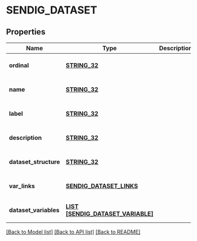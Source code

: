 # SENDIG_DATASET

## Properties
Name | Type | Description | Notes
------------ | ------------- | ------------- | -------------
**ordinal** | [**STRING_32**](STRING_32.md) |  | [optional] [default to null]
**name** | [**STRING_32**](STRING_32.md) |  | [optional] [default to null]
**label** | [**STRING_32**](STRING_32.md) |  | [optional] [default to null]
**description** | [**STRING_32**](STRING_32.md) |  | [optional] [default to null]
**dataset_structure** | [**STRING_32**](STRING_32.md) |  | [optional] [default to null]
**var_links** | [**SENDIG_DATASET_LINKS**](SendigDatasetLinks.md) |  | [optional] [default to null]
**dataset_variables** | [**LIST [SENDIG_DATASET_VARIABLE]**](SendigDatasetVariable.md) |  | [optional] [default to null]

[[Back to Model list]](../README.md#documentation-for-models) [[Back to API list]](../README.md#documentation-for-api-endpoints) [[Back to README]](../README.md)


